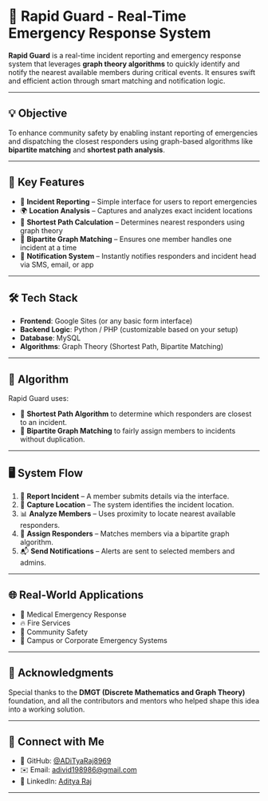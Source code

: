# 🚨 Rapid Guard - Real-Time Emergency Response System

**Rapid Guard** is a real-time incident reporting and emergency response system that leverages **graph theory algorithms** to quickly identify and notify the nearest available members during critical events. It ensures swift and efficient action through smart matching and notification logic.

---

## 💡 Objective

To enhance community safety by enabling instant reporting of emergencies and dispatching the closest responders using graph-based algorithms like **bipartite matching** and **shortest path analysis**.

---

## 🚀 Key Features

- 📝 **Incident Reporting** – Simple interface for users to report emergencies
- 🌍 **Location Analysis** – Captures and analyzes exact incident locations
- 🧭 **Shortest Path Calculation** – Determines nearest responders using graph theory
- 🔄 **Bipartite Graph Matching** – Ensures one member handles one incident at a time
- 📣 **Notification System** – Instantly notifies responders and incident head via SMS, email, or app

---

## 🛠️ Tech Stack

- **Frontend**: Google Sites (or any basic form interface)
- **Backend Logic**: Python / PHP (customizable based on your setup)
- **Database**: MySQL
- **Algorithms**: Graph Theory (Shortest Path, Bipartite Matching)

---

## 🧠 Algorithm

Rapid Guard uses:
- 📌 **Shortest Path Algorithm** to determine which responders are closest to an incident.
- 🔗 **Bipartite Graph Matching** to fairly assign members to incidents without duplication.

---

## 🖥️ System Flow

1. 🚨 **Report Incident** – A member submits details via the interface.
2. 📍 **Capture Location** – The system identifies the incident location.
3. 📊 **Analyze Members** – Uses proximity to locate nearest available responders.
4. 👥 **Assign Responders** – Matches members via a bipartite graph algorithm.
5. 📬 **Send Notifications** – Alerts are sent to selected members and admins.

---

## 🌐 Real-World Applications

- 🏥 Medical Emergency Response
- 🔥 Fire Services
- 🚓 Community Safety
- 🚨 Campus or Corporate Emergency Systems

---


## 🙌 Acknowledgments

Special thanks to the **DMGT (Discrete Mathematics and Graph Theory)** foundation, and all the contributors and mentors who helped shape this idea into a working solution.

---
## 🔗 Connect with Me

- 🔗 GitHub: [@ADiTyaRaj8969](https://github.com/ADiTyaRaj8969)  
- ✉️ Email: adivid198986@gmail.com  
- 💼 LinkedIn: [Aditya Raj](https://www.linkedin.com/in/aditya-raj-710a5a291/)

---

